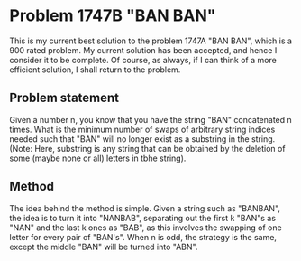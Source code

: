 # Problem 1747B "BAN BAN"

This is my current best solution to the problem 1747A "BAN BAN", which is a 900 rated problem. My current solution has been accepted, and hence I consider it to be complete. Of course, as always, if I can think of a more efficient solution, I shall return to the problem. 

## Problem statement
Given a number n, you know that you have the string "BAN" concatenated n times. What is the minimum number of swaps of arbitrary string indices needed such that "BAN" will no longer exist as a substring in the string. (Note: Here, substring is any string that can be obtained by the deletion of some (maybe none or all) letters in tbhe string).

## Method
The idea behind the method is simple. Given a string such as "BANBAN", the idea is to turn it into "NANBAB", separating out the first k "BAN"s as "NAN" and the last k ones as "BAB", as this involves the swapping of one letter for every pair of "BAN's". When n is odd, the strategy is the same, except the middle "BAN" will be turned into "ABN".